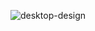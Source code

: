  ![desktop-design](https://github.com/Eduard38655/Single-price-grid-component/assets/93397077/90ae9dca-72a1-4fc6-9fcb-60a7809ce896)
